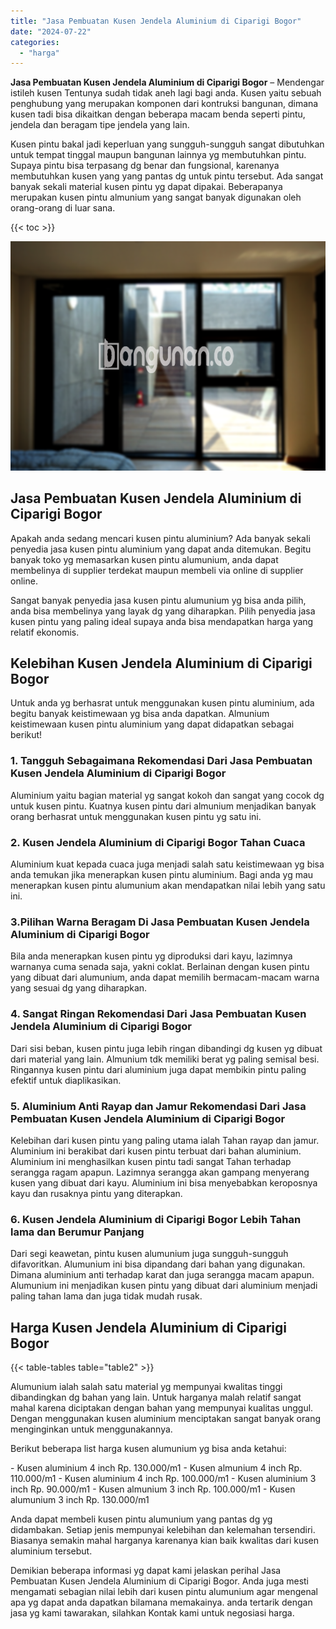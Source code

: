 ```yaml
---
title: "Jasa Pembuatan Kusen Jendela Aluminium di Ciparigi Bogor"
date: "2024-07-22"
categories: 
  - "harga"
---
```


**Jasa Pembuatan Kusen Jendela Aluminium di Ciparigi Bogor** – Mendengar istileh kusen Tentunya sudah tidak aneh lagi bagi anda. Kusen yaitu sebuah penghubung yang merupakan komponen dari kontruksi bangunan, dimana kusen tadi bisa dikaitkan dengan beberapa macam benda seperti pintu, jendela dan beragam tipe jendela yang lain.

Kusen pintu bakal jadi keperluan yang sungguh-sungguh sangat dibutuhkan untuk tempat tinggal maupun bangunan lainnya yg membutuhkan pintu. Supaya pintu bisa terpasang dg benar dan fungsional, karenanya membutuhkan kusen yang yang pantas dg untuk pintu tersebut. Ada sangat banyak sekali material kusen pintu yg dapat dipakai. Beberapanya merupakan kusen pintu almunium yang sangat banyak digunakan oleh orang-orang di luar sana.

{{< toc >}}

![Jasa Pembuatan Kusen Jendela Aluminium di Ciparigi Bogor](/images/harga-kusen-jendela-alumunium-31.png)

## Jasa Pembuatan Kusen Jendela Aluminium di Ciparigi Bogor

Apakah anda sedang mencari kusen pintu aluminium? Ada banyak sekali penyedia jasa kusen pintu aluminium yang dapat anda ditemukan. Begitu banyak toko yg memasarkan kusen pintu alumunium, anda dapat membelinya di supplier terdekat maupun membeli via online di supplier online.

Sangat banyak penyedia jasa kusen pintu alumunium yg bisa anda pilih, anda bisa membelinya yang layak dg yang diharapkan. Pilih penyedia jasa kusen pintu yang paling ideal supaya anda bisa mendapatkan harga yang relatif ekonomis.

## Kelebihan Kusen Jendela Aluminium di Ciparigi Bogor

Untuk anda yg berhasrat untuk menggunakan kusen pintu aluminium, ada begitu banyak keistimewaan yg bisa anda dapatkan. Almunium keistimewaan kusen pintu aluminium yang dapat didapatkan sebagai berikut!

### 1\. Tangguh Sebagaimana Rekomendasi Dari Jasa Pembuatan Kusen Jendela Aluminium di Ciparigi Bogor

Aluminium yaitu bagian material yg sangat kokoh dan sangat yang cocok dg untuk kusen pintu. Kuatnya kusen pintu dari almunium menjadikan banyak orang berhasrat untuk menggunakan kusen pintu yg satu ini.

### 2\. Kusen Jendela Aluminium di Ciparigi Bogor Tahan Cuaca

Aluminium kuat kepada cuaca juga menjadi salah satu keistimewaan yg bisa anda temukan jika menerapkan kusen pintu aluminium. Bagi anda yg mau menerapkan kusen pintu alumunium akan mendapatkan nilai lebih yang satu ini.

### 3.Pilihan Warna Beragam Di Jasa Pembuatan Kusen Jendela Aluminium di Ciparigi Bogor

Bila anda menerapkan kusen pintu yg diproduksi dari kayu, lazimnya warnanya cuma senada saja, yakni coklat. Berlainan dengan kusen pintu yang dibuat dari alumunium, anda dapat memilih bermacam-macam warna yang sesuai dg yang diharapkan.

### 4\. Sangat Ringan Rekomendasi Dari Jasa Pembuatan Kusen Jendela Aluminium di Ciparigi Bogor

Dari sisi beban, kusen pintu juga lebih ringan dibandingi dg kusen yg dibuat dari material yang lain. Almunium tdk memiliki berat yg paling semisal besi. Ringannya kusen pintu dari aluminium juga dapat membikin pintu paling efektif untuk diaplikasikan.

### 5\. Aluminium Anti Rayap dan Jamur Rekomendasi Dari Jasa Pembuatan Kusen Jendela Aluminium di Ciparigi Bogor

Kelebihan dari kusen pintu yang paling utama ialah Tahan rayap dan jamur. Aluminium ini berakibat dari kusen pintu terbuat dari bahan aluminium. Aluminium ini menghasilkan kusen pintu tadi sangat Tahan terhadap serangga ragam apapun. Lazimnya serangga akan gampang menyerang kusen yang dibuat dari kayu. Aluminium ini bisa menyebabkan keroposnya kayu dan rusaknya pintu yang diterapkan.

### 6\. Kusen Jendela Aluminium di Ciparigi Bogor Lebih Tahan lama dan Berumur Panjang

Dari segi keawetan, pintu kusen alumunium juga sungguh-sungguh difavoritkan. Alumunium ini bisa dipandang dari bahan yang digunakan. Dimana aluminium anti terhadap karat dan juga serangga macam apapun. Alumunium ini menjadikan kusen pintu yang dibuat dari aluminium menjadi paling tahan lama dan juga tidak mudah rusak.

## Harga Kusen Jendela Aluminium di Ciparigi Bogor

{{< table-tables table="table2" >}}

Alumunium ialah salah satu material yg mempunyai kwalitas tinggi dibandingkan dg bahan yang lain. Untuk harganya malah relatif sangat mahal karena diciptakan dengan bahan yang mempunyai kualitas unggul. Dengan menggunakan kusen aluminium menciptakan sangat banyak orang menginginkan untuk menggunakannya.

Berikut beberapa list harga kusen alumunium yg bisa anda ketahui:

\- Kusen aluminium 4 inch Rp. 130.000/m1 - Kusen almunium 4 inch Rp. 110.000/m1 - Kusen aluminium 4 inch Rp. 100.000/m1 - Kusen aluminium 3 inch Rp. 90.000/m1 - Kusen almunium 3 inch Rp. 100.000/m1 - Kusen alumunium 3 inch Rp. 130.000/m1

Anda dapat membeli kusen pintu alumunium yang pantas dg yg didambakan. Setiap jenis mempunyai kelebihan dan kelemahan tersendiri. Biasanya semakin mahal harganya karenanya kian baik kwalitas dari kusen aluminium tersebut.

Demikian beberapa informasi yg dapat kami jelaskan perihal Jasa Pembuatan Kusen Jendela Aluminium di Ciparigi Bogor. Anda juga mesti mengamati sebagian nilai lebih dari kusen pintu alumunium agar mengenal apa yg dapat anda dapatkan bilamana memakainya. anda tertarik dengan jasa yg kami tawarakan, silahkan Kontak kami untuk negosiasi harga.
